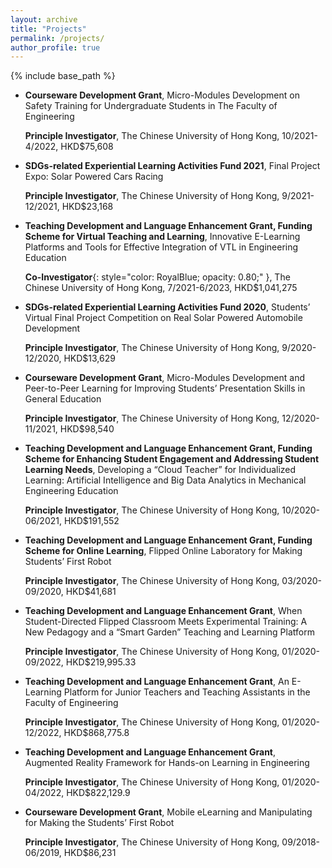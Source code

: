 ```yaml
---
layout: archive
title: "Projects"
permalink: /projects/
author_profile: true
---
```


{% include base_path %}

* **Courseware Development Grant**, Micro-Modules Development on Safety Training for Undergraduate Students in The Faculty of Engineering

    **Principle Investigator**, The Chinese University of Hong Kong, 10/2021-4/2022, HKD$75,608

* **SDGs-related Experiential Learning Activities Fund 2021**, Final Project Expo: Solar Powered Cars Racing 

    **Principle Investigator**, The Chinese University of Hong Kong, 9/2021-12/2021, HKD$23,168

* **Teaching Development and Language Enhancement Grant, Funding Scheme for Virtual Teaching and Learning**, Innovative E-Learning Platforms and Tools for Effective Integration of VTL in Engineering Education

  **Co-Investigator**{: style="color: RoyalBlue; opacity: 0.80;" }, The Chinese University of Hong Kong, 7/2021-6/2023, HKD$1,041,275

* **SDGs-related Experiential Learning Activities Fund 2020**, Students’ Virtual Final Project Competition on Real Solar Powered Automobile Development

    **Principle Investigator**, The Chinese University of Hong Kong, 9/2020-12/2020, HKD$13,629

* **Courseware Development Grant**, Micro-Modules Development and Peer-to-Peer Learning for Improving Students’ Presentation Skills in General Education

    **Principle Investigator**, The Chinese University of Hong Kong, 12/2020-11/2021, HKD$98,540

* **Teaching Development and Language Enhancement Grant, Funding Scheme for Enhancing Student Engagement and Addressing Student Learning Needs**, Developing a “Cloud Teacher” for Individualized Learning: Artificial Intelligence and Big Data Analytics in Mechanical Engineering Education

    **Principle Investigator**, The Chinese University of Hong Kong, 10/2020-06/2021, HKD$191,552

* **Teaching Development and Language Enhancement Grant, Funding Scheme for Online Learning**, Flipped Online Laboratory for Making Students’ First Robot

    **Principle Investigator**, The Chinese University of Hong Kong, 03/2020-09/2020, HKD$41,681

* **Teaching Development and Language Enhancement Grant**, When Student-Directed Flipped Classroom Meets Experimental Training: A New Pedagogy and a “Smart Garden” Teaching and Learning Platform

    **Principle Investigator**, The Chinese University of Hong Kong, 01/2020-09/2022, HKD$219,995.33

* **Teaching Development and Language Enhancement Grant**, An E-Learning Platform for Junior Teachers and Teaching Assistants in the Faculty of Engineering

    **Principle Investigator**, The Chinese University of Hong Kong, 01/2020-12/2022, HKD$868,775.8

* **Teaching Development and Language Enhancement Grant**, Augmented Reality Framework for Hands-on Learning in Engineering

    **Principle Investigator**, The Chinese University of Hong Kong, 01/2020-04/2022, HKD$822,129.9

* **Courseware Development Grant**, Mobile eLearning and Manipulating for Making the Students’ First Robot

    **Principle Investigator**, The Chinese University of Hong Kong, 09/2018-06/2019, HKD$86,231
